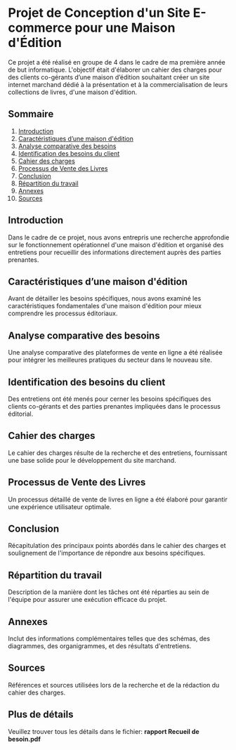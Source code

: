 # Projet de Conception d'un Site E-commerce pour une Maison d'Édition
Ce projet a été réalisé en groupe de 4 dans le cadre de ma première année de but informatique. L'objectif était d'élaborer un cahier des charges pour des clients co-gérants d’une maison d’édition souhaitant créer un site internet marchand dédié à la présentation et à la commercialisation de leurs collections de livres, d'une maison d'édition.

## Sommaire
1. [Introduction](#introduction)
2. [Caractéristiques d’une maison d'édition](#caractéristiques-dune-maison-dédition)
3. [Analyse comparative des besoins](#analyse-comparative-des-besoins)
4. [Identification des besoins du client](#comment-identifier-le-besoin-du-client)
5. [Cahier des charges](#cahier-des-charges)
6. [Processus de Vente des Livres](#processus-de-vente-des-livres)
7. [Conclusion](#conclusion)
8. [Répartition du travail](#répartition-du-travail)
9. [Annexes](#annexes)
10. [Sources](#sources)

## Introduction
Dans le cadre de ce projet, nous avons entrepris une recherche approfondie sur le fonctionnement opérationnel d'une maison d'édition et organisé des entretiens pour recueillir des informations directement auprès des parties prenantes.

## Caractéristiques d’une maison d'édition
Avant de détailler les besoins spécifiques, nous avons examiné les caractéristiques fondamentales d'une maison d'édition pour mieux comprendre les processus éditoriaux.

## Analyse comparative des besoins
Une analyse comparative des plateformes de vente en ligne a été réalisée pour intégrer les meilleures pratiques du secteur dans le nouveau site.

## Identification des besoins du client
Des entretiens ont été menés pour cerner les besoins spécifiques des clients co-gérants et des parties prenantes impliquées dans le processus éditorial.

## Cahier des charges
Le cahier des charges résulte de la recherche et des entretiens, fournissant une base solide pour le développement du site marchand.

## Processus de Vente des Livres
Un processus détaillé de vente de livres en ligne a été élaboré pour garantir une expérience utilisateur optimale.

## Conclusion
Récapitulation des principaux points abordés dans le cahier des charges et soulignement de l'importance de répondre aux besoins spécifiques.

## Répartition du travail
Description de la manière dont les tâches ont été réparties au sein de l'équipe pour assurer une exécution efficace du projet.

## Annexes
Inclut des informations complémentaires telles que des schémas, des diagrammes, des organigrammes, et des résultats d'entretiens.

## Sources
Références et sources utilisées lors de la recherche et de la rédaction du cahier des charges.

## Plus de détails
Veuillez trouver tous les détails dans le fichier: **rapport Recueil de besoin.pdf**
